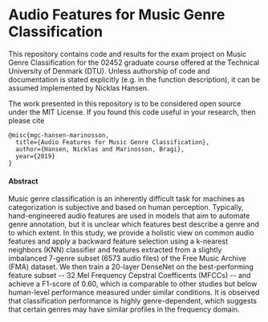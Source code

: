 # Audio Features for Music Genre Classification

This repository contains code and results for the exam project on Music Genre Classification for the 02452 graduate course offered at the Technical University of Denmark (DTU). Unless authorship of code and documentation is stated explicitly (e.g. in the function description), it can be assumed implemented by Nicklas Hansen.

The work presented in this repository is to be considered open source under the MIT License. If you found this code useful in your research, then please cite


```
@misc{mgc-hansen-marinosson,
  title={Audio Features for Music Genre Classification},
  author={Hansen, Nicklas and Marinosson, Bragi},
  year={2019}
}
```


#### Abstract
Music genre classification is an inherently difficult task for machines as categorization is subjective and based on human perception. Typically, hand-engineered audio features are used in models that aim to automate genre annotation, but it is unclear which features best describe a genre and to which extent. In this study, we provide a holistic view on common audio features and apply a backward feature selection using a k-nearest neighbors (KNN) classifier and features extracted from a slightly imbalanced 7-genre subset (6573 audio files) of the Free Music Archive (FMA) dataset. We then train a 20-layer DenseNet on the best-performing feature subset -- 32 Mel Frequency Cepstral Coefficents (MFCCs) -- and achieve a F1-score of 0.60, which is comparable to other studies but below human-level performance measured under similar conditions. It is observed that classification performance is highly genre-dependent, which suggests that certain genres may have similar profiles in the frequency domain.
